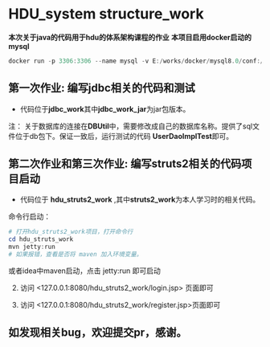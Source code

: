 # HDU_system structure_work

**本次关于java的代码用于hdu的体系架构课程的作业**
**本项目启用docker启动的mysql**

```powershell
docker run -p 3306:3306 --name mysql -v E:/works/docker/mysql8.0/conf:/etc/mysql/conf.d -v E:/works/docker/mysql8.0/logs:/var/log/mysql -v E:/works/docker/mysql8.0/data:/var/lib/mysql -e MYSQL_ROOT_PASSWORD=123456 -d mysql:latest --default-authentication-plugin=mysql_native_password
```

## **第一次作业:** 编写jdbc相关的代码和测试

- 代码位于**jdbc_work**其中**jdbc_work_jar**为jar包版本。



注： 关于数据库的连接在**DBUtil**中，需要修改成自己的数据库名称。提供了sql文件位于db包下。保证一致后，运行测试的代码 **UserDaoImplTest**即可。



## **第二次作业和第三次作业:** 编写struts2相关的代码项目启动

- 代码位于 **hdu_struts2_work** ,其中**struts2_work**为本人学习时的相关代码。


命令行启动：

~~~powershell
# 打开hdu_struts2_work项目，打开命令行
cd hdu_struts_work
mvn jetty:run
# 如果报错，查看是否将 maven 加入环境变量。
~~~

或者idea中maven启动，点击 jetty:run 即可启动 

2. 访问 <127.0.0.1:8080/hdu_struts2_work/login.jsp> 页面即可

3. 访问 <127.0.0.1:8080/hdu_struts2_work/register.jsp>页面即可

## 如发现相关bug，欢迎提交pr，感谢。